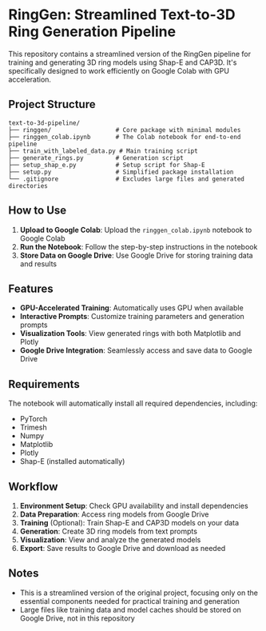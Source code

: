 # RingGen: Streamlined Text-to-3D Ring Generation Pipeline

This repository contains a streamlined version of the RingGen pipeline for training and generating 3D ring models using Shap-E and CAP3D. It's specifically designed to work efficiently on Google Colab with GPU acceleration.

## Project Structure

```
text-to-3d-pipeline/
├── ringgen/                  # Core package with minimal modules
├── ringgen_colab.ipynb       # The Colab notebook for end-to-end pipeline
├── train_with_labeled_data.py # Main training script
├── generate_rings.py         # Generation script
├── setup_shap_e.py           # Setup script for Shap-E
├── setup.py                  # Simplified package installation
└── .gitignore                # Excludes large files and generated directories
```

## How to Use

1. **Upload to Google Colab**: Upload the `ringgen_colab.ipynb` notebook to Google Colab
2. **Run the Notebook**: Follow the step-by-step instructions in the notebook
3. **Store Data on Google Drive**: Use Google Drive for storing training data and results

## Features

- **GPU-Accelerated Training**: Automatically uses GPU when available
- **Interactive Prompts**: Customize training parameters and generation prompts
- **Visualization Tools**: View generated rings with both Matplotlib and Plotly
- **Google Drive Integration**: Seamlessly access and save data to Google Drive

## Requirements

The notebook will automatically install all required dependencies, including:
- PyTorch
- Trimesh
- Numpy
- Matplotlib
- Plotly
- Shap-E (installed automatically)

## Workflow

1. **Environment Setup**: Check GPU availability and install dependencies
2. **Data Preparation**: Access ring models from Google Drive
3. **Training** (Optional): Train Shap-E and CAP3D models on your data
4. **Generation**: Create 3D ring models from text prompts
5. **Visualization**: View and analyze the generated models
6. **Export**: Save results to Google Drive and download as needed

## Notes

- This is a streamlined version of the original project, focusing only on the essential components needed for practical training and generation
- Large files like training data and model caches should be stored on Google Drive, not in this repository
